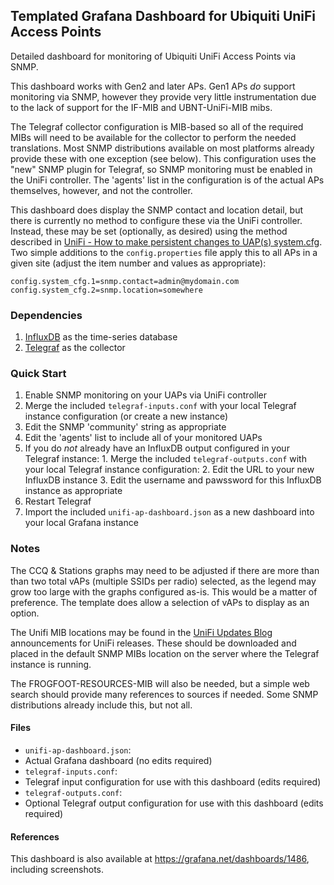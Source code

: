 ## Templated Grafana Dashboard for Ubiquiti UniFi Access Points

Detailed dashboard for monitoring of Ubiquiti UniFi Access Points via SNMP.

This dashboard works with Gen2 and later APs.  Gen1 APs *do* support monitoring via SNMP, however they provide very little instrumentation due to the lack of support for the IF-MIB and UBNT-UniFi-MIB mibs.

The Telegraf collector configuration is MIB-based so all of the required MIBs will need to be available for the collector to perform the needed translations.  Most SNMP distributions available on most platforms already provide these with one exception (see below).  This configuration uses the "new" SNMP plugin for Telegraf, so SNMP monitoring must be enabled in the UniFi controller.  The 'agents' list in the configuration is of the actual APs themselves, however, and not the controller.

This dashboard does display the SNMP contact and location detail, but there is currently no method to configure these via the UniFi controller.  Instead, these may be set (optionally, as desired) using the method described in [UniFi - How to make persistent changes to UAP(s) system.cfg](https://help.ubnt.com/hc/en-us/articles/205223330-UniFi-How-to-make-persistent-changes-to-UAP-s-system-cfg).  Two simple additions to the `config.properties` file apply this to all APs in a given site (adjust the item number and values as appropriate):
```
config.system_cfg.1=snmp.contact=admin@mydomain.com
config.system_cfg.2=snmp.location=somewhere
```

### Dependencies
1. [InfluxDB](https://docs.influxdata.com/influxdb/) as the time-series database
2. [Telegraf](https://docs.influxdata.com/telegraf/) as the collector


### Quick Start
1. Enable SNMP monitoring on your UAPs via UniFi controller
2. Merge the included `telegraf-inputs.conf` with your local Telegraf instance configuration (or create a new instance)
  1. Edit the SNMP 'community' string as appropriate
  2. Edit the 'agents' list to include all of your monitored UAPs
  3. If you do _not_ already have an InfluxDB output configured in your Telegraf instance:
    1. Merge the included `telegraf-outputs.conf` with your local Telegraf instance configuration:
    2. Edit the URL to your new InfluxDB instance
    3. Edit the username and pawssword for this InfluxDB instance as appropriate
3.  Restart Telegraf
4.  Import the included `unifi-ap-dashboard.json` as a new dashboard into your local Grafana instance


### Notes
The CCQ & Stations graphs may need to be adjusted if there are more than than two total vAPs (multiple SSIDs per radio) selected, as the legend may grow too large with the graphs configured as-is.  This would be a matter of preference.  The template does allow a selection of vAPs to display as an option.

The Unifi MIB locations may be found in the [UniFi Updates Blog](https://community.ubnt.com/t5/UniFi-Updates-Blog/bg-p/Blog_UniFi) announcements for UniFi releases. These should be downloaded and placed in the default SNMP MIBs location on the server where the Telegraf instance is running.

The FROGFOOT-RESOURCES-MIB will also be needed, but a simple web search should provide many references to sources if needed.  Some SNMP distributions already include this, but not all.


#### Files
- `unifi-ap-dashboard.json`:
 - Actual Grafana dashboard (no edits required)
- `telegraf-inputs.conf`:
 - Telegraf input configuration for use with this dashboard (edits required)
- `telegraf-outputs.conf`:
 - Optional Telegraf output configuration for use with this dashboard (edits required)


#### References
This dashboard is also available at https://grafana.net/dashboards/1486, including screenshots.
